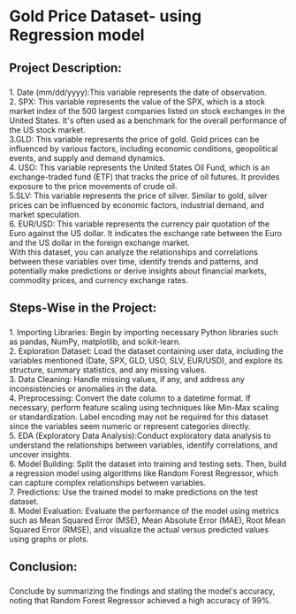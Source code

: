 <h1 align="left">Gold Price Dataset- using Regression model</h1>

###

<h2 align="left">Project Description:</h2>

###

<p align="left">1. Date (mm/dd/yyyy):This variable represents the date of observation.<br>2. SPX: This variable represents the value of the SPX, which is a stock market index of the 500 largest companies listed on stock exchanges in the United States. It's often used as a benchmark for the overall performance of the US stock market.<br>3.GLD: This variable represents the price of gold. Gold prices can be influenced by various factors, including economic conditions, geopolitical events, and supply and demand dynamics.<br>4. USO: This variable represents the United States Oil Fund, which is an exchange-traded fund (ETF) that tracks the price of oil futures. It provides exposure to the price movements of crude oil.<br>5.SLV: This variable represents the price of silver. Similar to gold, silver prices can be influenced by economic factors, industrial demand, and market speculation.<br>6. EUR/USD: This variable represents the currency pair quotation of the Euro against the US dollar. It indicates the exchange rate between the Euro and the US dollar in the foreign exchange market.<br>With this dataset, you can analyze the relationships and correlations between these variables over time, identify trends and patterns, and potentially make predictions or derive insights about financial markets, commodity prices, and currency exchange rates.</p>

###

<h2 align="left">Steps-Wise in the Project:</h2>

###

<p align="left">1. Importing Libraries: Begin by importing necessary Python libraries such as pandas, NumPy, matplotlib, and scikit-learn.<br>2. Exploration Dataset: Load the dataset containing user data, including the variables mentioned (Date, SPX, GLD, USO, SLV, EUR/USD), and explore its structure, summary statistics, and any missing values.<br>3. Data Cleaning: Handle missing values, if any, and address any inconsistencies or anomalies in the data.<br>4. Preprocessing: Convert the date column to a datetime format. If necessary, perform feature scaling using techniques like Min-Max scaling or standardization. Label encoding may not be required for this dataset since the variables seem numeric or represent categories directly.<br>5. EDA (Exploratory Data Analysis):Conduct exploratory data analysis to understand the relationships between variables, identify correlations, and uncover insights.<br>6. Model Building: Split the dataset into training and testing sets. Then, build a regression model using algorithms like Random Forest Regressor, which can capture complex relationships between variables.<br>7. Predictions: Use the trained model to make predictions on the test dataset.<br>8. Model Evaluation: Evaluate the performance of the model using metrics such as Mean Squared Error (MSE), Mean Absolute Error (MAE), Root Mean Squared Error (RMSE), and visualize the actual versus predicted values using graphs or plots.</p>

###

<h2 align="left">Conclusion:</h2>

###

<p align="left">Conclude by summarizing the findings and stating the model's accuracy, noting that Random Forest Regressor achieved a high accuracy of 99%.</p>

###
